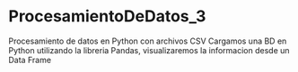 # ProcesamientoDeDatos_3
Procesamiento de datos en Python con archivos CSV
Cargamos una BD en Python utilizando  la libreria Pandas, visualizaremos la informacion desde un Data Frame
